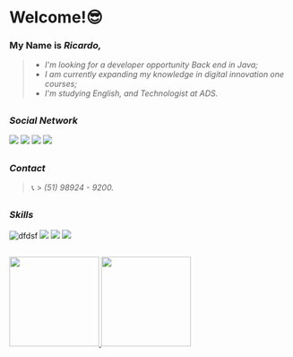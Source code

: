# Welcome!😎

### My Name is _Ricardo,_

>*	_I'm looking for a developer opportunity Back end in Java;_
>*	_I am currently expanding my knowledge in digital innovation one courses;_
>*	_I'm studying English, and Technologist at ADS._

##

###				***_Social Network_***

 <div> 
  <a href="https://www.linkedin.com/in/joséricardonunesti/" target="_blank"><img src="https://img.shields.io/badge/-LinkedIn-%230077B5?style=for-the-badge&logo=linkedin&logoColor=white" target="_blank"></a> 
  <a href="https://criarmeulink.com.br/u/1628650882982" target="_blank"><img src="https://img.shields.io/badge/Gmail-D14836?style=for-the-badge&logo=gmail&logoColor=white"></a>
  <a href="https://api.whatsapp.com/send?1=pt_BR&phone=5551989249200/"  target="_blank"><img src="https://img.shields.io/badge/WhatsApp-25D366?style=for-the-badge&logo=whatsapp&logoColor=white" target="_blank"></a> 
  <a href="https://t.me/jricardon35"  target="_blank"><img src="https://img.shields.io/badge/Telegram-2CA5E0?style=for-the-badge&logo=telegram&logoColor=white" target="_blank"></a> 
</div>

##
###				***_Contact_***

>📞 > _(51) 98924 - 9200._

## 

###				***_Skills_***
![dfdsf](https://www.teknologisk.dk/_/media/73745&w=1460&h=808&r=cover&_filename=73745_java.gif)  ![](https://img.shields.io/badge/Spring-6DB33F?style=for-the-badge&logo=spring&logoColor=white) ![](https://img.shields.io/badge/MongoDB-4EA94B?style=for-the-badge&logo=mongodb&logoColor=white) ![](https://img.shields.io/badge/Heroku-430098?style=for-the-badge&logo=heroku&logoColor=white)

##
 
<div> 
  <a href="https://github.com/jricardon35"> 
  <img height="160em" src="https://github-readme-stats.vercel.app/api?username=jricardon35&show_icons=true&theme=highcontrast&include_all_commits=true&count_private=true"/> <img height="160em" src="https://github-readme-stats.vercel.app/api/top-langs/?username=jricardon35&layout=compact&langs_count=7&theme=highcontrast"/>
</div>
